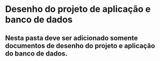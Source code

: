 # Desenho do projeto de aplicação e banco de dados
## Nesta pasta deve ser adicionado somente documentos de desenho do projeto e aplicação do banco de dados.
